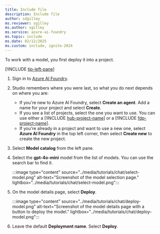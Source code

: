 ```yaml
---
title: Include file
description: Include file
author: sdgilley
ms.reviewer: sgilley
ms.author: sgilley
ms.service: azure-ai-foundry
ms.topic: include
ms.date: 02/12/2025
ms.custom: include, ignite-2024
---
```


To work with a model, you first deploy it into a project. 

[!INCLUDE [tip-left-pane](tip-left-pane.md)]

1. Sign in to [Azure AI Foundry](https://ai.azure.com/?cid=learnDocs).
1. Studio remembers where you were last, so what you do next depends on where you are:

    * If you're new to Azure AI Foundry, select **Create an agent**. Add a name for your project and select **Create**.
    * If you see a list of projects, select the one you want to use.  You can use either a [!INCLUDE [hub-project-name](hub-project-name.md)] or a [!INCLUDE [fdp-project-name](fdp-project-name.md)].
    * If you're already in a project and want to use a new one, select **Azure AI Foundry** in the top left corner, then select **Create new** to create the new project.

1. Select **Model catalog** from the left pane.

1. Select the **gpt-4o-mini** model from the list of models. You can use the search bar to find it. 

    :::image type="content" source="../media/tutorials/chat/select-model.png" alt-text="Screenshot of the model selection page." lightbox="../media/tutorials/chat/select-model.png":::

1. On the model details page, select **Deploy**.

    :::image type="content" source="../media/tutorials/chat/deploy-model.png" alt-text="Screenshot of the model details page with a button to deploy the model." lightbox="../media/tutorials/chat/deploy-model.png":::


1. Leave the default **Deployment name**. Select **Deploy**.
